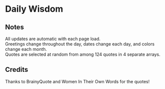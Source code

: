 # Daily Wisdom

## Notes
All updates are automatic with each page load.  
Greetings change throughout the day, dates change each day, and colors change each month.  
Quotes are selected at random from among 124 quotes in 4 separate arrays.

## Credits
Thanks to BrainyQuote and Women In Their Own Words for the quotes!